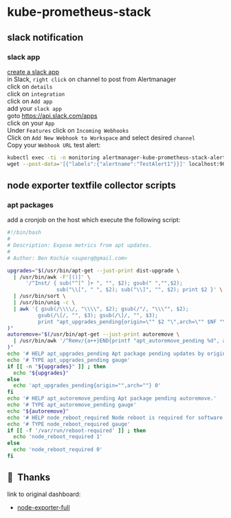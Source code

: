# kube-prometheus-stack

## slack notification

### slack app

[create a slack app](https://api.slack.com/apps/)  
in Slack, `right click` on channel to post from Alertmanager  
click on `details`  
click on `integration`  
click on `Add app`  
add your `slack app`  
goto https://api.slack.com/apps  
click on your `App`  
Under `Features` click on `Incoming Webhooks`  
Click on `Add New Webhook to Workspace` and select desired `channel`  
Copy your `Webhook URL`
test alert:

```bash
kubectl exec -ti -n monitoring alertmanager-kube-prometheus-stack-alertmanager-0 -- \
wget --post-data='[{"labels":{"alertname":"TestAlert1"}}]' localhost:9093/api/v1/alerts
```


## node exporter textfile collector scripts

### apt packages

add a cronjob on the host which execute the following script:

```bash
#!/bin/bash
#
# Description: Expose metrics from apt updates.
#
# Author: Ben Kochie <superq@gmail.com>

upgrades="$(/usr/bin/apt-get --just-print dist-upgrade \
  | /usr/bin/awk -F'[()]' \
      '/^Inst/ { sub("^[^ ]+ ", "", $2); gsub(" ","",$2);
                sub("\\[", " ", $2); sub("\\]", "", $2); print $2 }' \
  | /usr/bin/sort \
  | /usr/bin/uniq -c \
  | awk '{ gsub(/\\\\/, "\\\\", $2); gsub(/"/, "\\\"", $2);
          gsub(/\[/, "", $3); gsub(/\]/, "", $3);
          print "apt_upgrades_pending{origin=\"" $2 "\",arch=\"" $NF "\"} " $1}'
)"
autoremove="$(/usr/bin/apt-get --just-print autoremove \
  | /usr/bin/awk '/^Remv/{a++}END{printf "apt_autoremove_pending %d", a}'
)"
echo '# HELP apt_upgrades_pending Apt package pending updates by origin.'
echo '# TYPE apt_upgrades_pending gauge'
if [[ -n "${upgrades}" ]] ; then
  echo "${upgrades}"
else
  echo 'apt_upgrades_pending{origin="",arch=""} 0'
fi
echo '# HELP apt_autoremove_pending Apt package pending autoremove.'
echo '# TYPE apt_autoremove_pending gauge'
echo "${autoremove}"
echo '# HELP node_reboot_required Node reboot is required for software updates.'
echo '# TYPE node_reboot_required gauge'
if [[ -f '/var/run/reboot-required' ]] ; then
  echo 'node_reboot_required 1'
else
  echo 'node_reboot_required 0'
fi
```

## :hugs:&nbsp; Thanks

link to original dashboard:

- [node-exporter-full](https://grafana.com/grafana/dashboards/10242)
